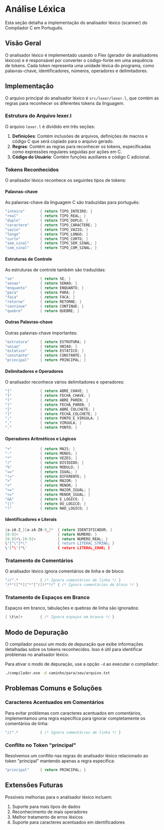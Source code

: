 # Análise Léxica

Esta seção detalha a implementação do analisador léxico (scanner) do Compilador C em Português.

## Visão Geral

O analisador léxico é implementado usando o Flex (gerador de analisadores léxicos) e é responsável por converter o código-fonte em uma sequência de tokens. Cada token representa uma unidade léxica do programa, como palavras-chave, identificadores, números, operadores e delimitadores.

## Implementação

O arquivo principal do analisador léxico é `src/lexer/lexer.l`, que contém as regras para reconhecer os diferentes tokens da linguagem.

### Estrutura do Arquivo lexer.l

O arquivo `lexer.l` é dividido em três seções:

1. **Definições**: Contém inclusões de arquivos, definições de macros e código C que será copiado para o arquivo gerado.
2. **Regras**: Contém as regras para reconhecer os tokens, especificadas como expressões regulares seguidas por ações em C.
3. **Código do Usuário**: Contém funções auxiliares e código C adicional.

### Tokens Reconhecidos

O analisador léxico reconhece os seguintes tipos de tokens:

#### Palavras-chave

As palavras-chave da linguagem C são traduzidas para português:

```c
"inteiro"       { return TIPO_INTEIRO; }
"real"          { return TIPO_REAL; }
"duplo"         { return TIPO_DUPLO; }
"caractere"     { return TIPO_CARACTERE; }
"vazio"         { return TIPO_VAZIO; }
"longo"         { return TIPO_LONGO; }
"curto"         { return TIPO_CURTO; }
"sem_sinal"     { return TIPO_SEM_SINAL; }
"com_sinal"     { return TIPO_COM_SINAL; }
```

#### Estruturas de Controle

As estruturas de controle também são traduzidas:

```c
"se"            { return SE; }
"senao"         { return SENAO; }
"enquanto"      { return ENQUANTO; }
"para"          { return PARA; }
"faca"          { return FACA; }
"retorne"       { return RETORNE; }
"continue"      { return CONTINUE; }
"quebre"        { return QUEBRE; }
```

#### Outras Palavras-chave

Outras palavras-chave importantes:

```c
"estrutura"     { return ESTRUTURA; }
"uniao"         { return UNIAO; }
"estatico"      { return ESTATICO; }
"constante"     { return CONSTANTE; }
"principal"     { return PRINCIPAL; }
```

#### Delimitadores e Operadores

O analisador reconhece vários delimitadores e operadores:

```c
"{"             { return ABRE_CHAVE; }
"}"             { return FECHA_CHAVE; }
"("             { return ABRE_PAREN; }
")"             { return FECHA_PAREN; }
"["             { return ABRE_COLCHETE; }
"]"             { return FECHA_COLCHETE; }
";"             { return PONTO_E_VIRGULA; }
","             { return VIRGULA; }
"."             { return PONTO; }
```

#### Operadores Aritméticos e Lógicos

```c
"+"             { return MAIS; }
"-"             { return MENOS; }
"*"             { return VEZES; }
"/"             { return DIVIDIDO; }
"%"             { return MODULO; }
"=="            { return IGUAL; }
"!="            { return DIFERENTE; }
">"             { return MAIOR; }
"<"             { return MENOR; }
">="            { return MAIOR_IGUAL; }
"<="            { return MENOR_IGUAL; }
"&&"            { return E_LOGICO; }
"||"            { return OU_LOGICO; }
"!"             { return NAO_LOGICO; }
```

#### Identificadores e Literais

```c
[a-zA-Z_][a-zA-Z0-9_]*  { return IDENTIFICADOR; }
[0-9]+                  { return NUMERO; }
[0-9]+\.[0-9]+          { return NUMERO_REAL; }
\"[^\"]*\"              { return LITERAL_STRING; }
\'[^\']*\'              { return LITERAL_CHAR; }
```

### Tratamento de Comentários

O analisador léxico ignora comentários de linha e de bloco:

```c
"//".*          { /* Ignora comentários de linha */ }
"/*"([^*]|"*"[^/])*"*/" { /* Ignora comentários de bloco */ }
```

### Tratamento de Espaços em Branco

Espaços em branco, tabulações e quebras de linha são ignorados:

```c
[ \t\n]+        { /* Ignora espaços em branco */ }
```

## Modo de Depuração

O compilador possui um modo de depuração que exibe informações detalhadas sobre os tokens reconhecidos. Isso é útil para identificar problemas no analisador léxico.

Para ativar o modo de depuração, use a opção `-d` ao executar o compilador:

```bash
./compilador.exe -d caminho/para/seu/arquivo.txt
```

## Problemas Comuns e Soluções

### Caracteres Acentuados em Comentários

Para evitar problemas com caracteres acentuados em comentários, implementamos uma regra específica para ignorar completamente os comentários de linha:

```c
"//".*          { /* Ignora comentários de linha */ }
```

### Conflito no Token "principal"

Resolvemos um conflito nas regras do analisador léxico relacionado ao token "principal" mantendo apenas a regra específica:

```c
"principal"     { return PRINCIPAL; }
```

## Extensões Futuras

Possíveis melhorias para o analisador léxico incluem:

1. Suporte para mais tipos de dados
2. Reconhecimento de mais operadores
3. Melhor tratamento de erros léxicos
4. Suporte para caracteres acentuados em identificadores
